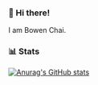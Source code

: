 ### 👋 Hi there! 
I am Bowen Chai.

### 📊 Stats 
[![Anurag's GitHub stats](https://github-readme-stats.vercel.app/api?username=bowenchai)](https://github.com/anuraghazra/github-readme-stats)

<!---
- 👋 Hi, I’m @oOo-w
- 👀 I’m interested in ...
- 🌱 I’m currently learning ...
- 💞️ I’m looking to collaborate on ...
- 📫 How to reach me ...
- 😄 Pronouns: ...
- ⚡ Fun fact: ...
oOo-w/oOo-w is a ✨ special ✨ repository because its `README.md` (this file) appears on your GitHub profile.
You can click the Preview link to take a look at your changes.
--->
